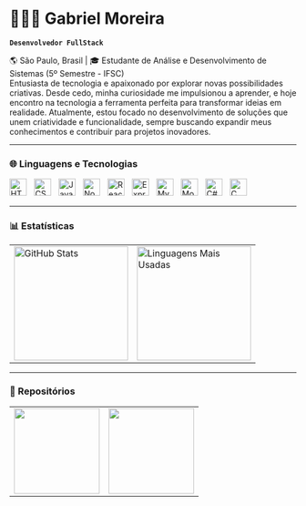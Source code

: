 # 👨🏽‍💻 Gabriel Moreira

**`Desenvolvedor FullStack`**

🌎 São Paulo, Brasil | 🎓 Estudante de Análise e Desenvolvimento de Sistemas (5º Semestre - IFSC)
<br/>
Entusiasta de tecnologia e apaixonado por explorar novas possibilidades criativas. Desde cedo, minha curiosidade me impulsionou a aprender, e hoje encontro na tecnologia a ferramenta perfeita para transformar ideias em realidade.
Atualmente, estou focado no desenvolvimento de soluções que unem criatividade e funcionalidade, sempre buscando expandir meus conhecimentos e contribuir para projetos inovadores.


---

### 🌐 Linguagens e Tecnologias

<img 
    align="left" 
    alt="HTML"
    title="HTML" 
    width="30px" 
    style="padding-right: 10px;" 
    src="https://cdn.jsdelivr.net/gh/devicons/devicon@latest/icons/html5/html5-original.svg" 
/>
<img 
    align="left" 
    alt="CSS" 
    title="CSS"
    width="30px" 
    style="padding-right: 10px;" 
    src="https://cdn.jsdelivr.net/gh/devicons/devicon@latest/icons/css3/css3-original.svg" 
/>
<img 
    align="left" 
    alt="JavaScript" 
    title="JavaScript"
    width="30px" 
    style="padding-right: 10px;" 
    src="https://cdn.jsdelivr.net/gh/devicons/devicon@latest/icons/javascript/javascript-original.svg" 
/>
<img 
    align="left" 
    alt="Node.JS"
    title="Node.JS" 
    width="30px" 
    style="padding-right: 10px;" 
    src="https://cdn.jsdelivr.net/gh/devicons/devicon@latest/icons/nodejs/nodejs-original.svg"
/>
<img 
    align="left" 
    alt="React"
    title="React" 
    width="30px" 
    style="padding-right: 10px;" 
    src="https://cdn.jsdelivr.net/gh/devicons/devicon@latest/icons/react/react-original.svg" 
/>
<img 
    align="left" 
    alt="Express" 
    title="Express"
    width="30px" 
    style="padding-right: 10px;" 
    src="https://cdn.jsdelivr.net/gh/devicons/devicon@latest/icons/express/express-original.svg"
/>
<img 
    align="left" 
    alt="MySql"
    title="MySql" 
    width="30px" 
    style="padding-right: 10px;" 
    src="https://cdn.jsdelivr.net/gh/devicons/devicon@latest/icons/mysql/mysql-original.svg" 
/>
<img 
    align="left" 
    alt="MongoDB" 
    title="MongoDB"
    width="30px" 
    style="padding-right: 10px;" 
    src="https://cdn.jsdelivr.net/gh/devicons/devicon@latest/icons/mongodb/mongodb-original.svg" 
/>
<img 
    align="left" 
    alt="C#" 
    title="C#"
    width="30px" 
    style="padding-right: 10px;" 
    src="https://cdn.jsdelivr.net/gh/devicons/devicon@latest/icons/csharp/csharp-original.svg" 
/>
<img 
    align="left" 
    alt="C" 
    title="C"
    width="30px" 
    style="padding-right: 10px;" 
    src="https://cdn.jsdelivr.net/gh/devicons/devicon@latest/icons/c/c-original.svg"
  />

<br/>
<br/> 

---

### 📊 Estatísticas

<table>
  <tr>
    <td>
      <img 
        alt="GitHub Stats" 
        height="200" 
        src="https://github-readme-stats.vercel.app/api?username=Dev-Fubuki&theme=chartreuse-dark&hide=prs,issues,contribs&show_icons=true"  
      />
    </td>
    <td>
      <img 
        alt="Linguagens Mais Usadas" 
        height="200" 
        src="https://github-readme-stats.vercel.app/api/top-langs/?username=Dev-Fubuki&theme=chartreuse-dark&layout=compact&custom_title=Linguagens&langs_count=9" 
      />
    </td>
  </tr>
</table>

---

### 📁 Repositórios 

<table>
    <tr>
        <td>
<a href="https://github.com/Dev-Fubuki/Calculadora-IMC" target="_blank">
    <img 
        alt=""
        height="150"
        src="https://github-readme-stats.vercel.app/api/pin/?username=Dev-Fubuki&repo=Calculadora-IMC"
        </a>
</td>
    <td>
<a href="https://github.com/Dev-Fubuki/LaughBytes" target="_blank">
    <img 
        alt=""
        height="150"
        src="https://github-readme-stats.vercel.app/api/pin/?username=Dev-Fubuki&repo=LaughBytes"
    />
    </td>
</tr>
</a>
</table>
